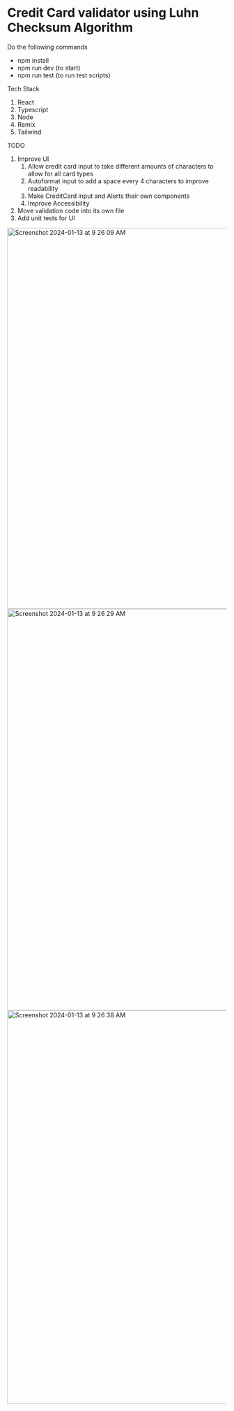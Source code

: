 # Credit Card validator using Luhn Checksum Algorithm

Do the following commands
- npm install
- npm run dev (to start)
- npm run test (to run test scripts)

Tech Stack
1. React
2. Typescript
3. Node
4. Remix
5. Tailwind

TODO
1. Improve UI
    1. Allow credit card input to take different amounts of characters to allow for all card types
    2. Autoformat input to add a space every 4 characters to improve readability
    3. Make CreditCard input and Alerts their own components
    4. Improve Accessibility
2. Move validation code into its own file
3. Add unit tests for UI

<img width="875" alt="Screenshot 2024-01-13 at 9 26 09 AM" src="https://github.com/MichaelSSchiller/credit-card-validator/assets/38842472/6102c0be-6c8d-43d6-9fcb-d7b0937d0ad9">
<img width="922" alt="Screenshot 2024-01-13 at 9 26 29 AM" src="https://github.com/MichaelSSchiller/credit-card-validator/assets/38842472/1e2c1407-9989-44d3-a375-9497c8825c4f">
<img width="903" alt="Screenshot 2024-01-13 at 9 26 38 AM" src="https://github.com/MichaelSSchiller/credit-card-validator/assets/38842472/78c95a18-92c1-4e92-b488-e3bd8d50dfad">

